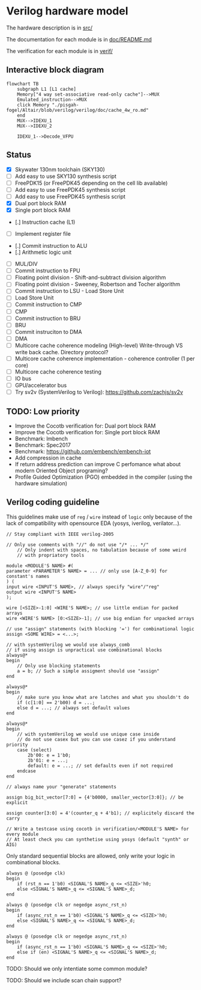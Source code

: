 # Verilog hardware model

The hardware description is in [src/](src/)


The documentation for each module is in [doc/README.md](doc/README.md)


The verification for each module is in [verif/](verif/)


## Interactive block diagram

```mermaid
flowchart TB
    subgraph L1 [L1 cache]
    Memory["4 way set-associative read-only cache"]-->MUX
    Emulated_instruction-->MUX
    click Memory "./pisgah-fogel/Altair/blob/verilog/verilog/doc/cache_4w_ro.md"
    end
    MUX-->IDEXU_1
    MUX-->IDEXU_2

    IDEXU_1-->Decode_VFPU
```

## Status
 - [x] Skywater 130nm toolchain (SKY130)
 - [ ] Add easy to use SKY130 synthesis script
 - [ ] FreePDK15 (or FreePDK45 depending on the cell lib available)
 - [ ] Add easy to use FreePDK45 synthesis script
 - [ ] Add easy to use FreePDK45 synthesis script
 - [x] Dual port block RAM
 - [x] Single port block RAM
 - [.] Instruction cache (L1)
 - [ ] Implement register file
 - [.] Commit instruction to ALU
 - [.] Arithmetic logic unit
 - [ ] MUL/DIV
 - [ ] Commit instruction to FPU 
 - [ ] Floating point division - Shift-and-subtract division algorithm
 - [ ] Floating point division - Sweeney, Robertson and Tocher algorithm
 - [ ] Commit instruction to LSU - Load Store Unit
 - [ ] Load Store Unit
 - [ ] Commit instruction to CMP
 - [ ] CMP
 - [ ] Commit instruction to BRU
 - [ ] BRU
 - [ ] Commit instruciton to DMA
 - [ ] DMA
 - [ ] Multicore cache coherence modeling (High-level)
Write-through VS write back cache. Directory protocol?
 - [ ] Multicore cache coherence implementation - coherence controller (1 per core)
 - [ ] Multicore cache coherence testing
 - [ ] IO bus
 - [ ] GPU/accelerator bus
 - [ ] Try sv2v (SystemVerilog to Verilog): <https://github.com/zachjs/sv2v>

## TODO: Low priority
 - Improve the Cocotb verification for: Dual port block RAM
 - Improve the Cocotb verification for: Single port block RAM
 - Benchmark: lmbench
 - Benchmark: Spec2017
 - Benchmark: <https://github.com/embench/embench-iot>
 - Add compression in cache
 - If return address prediction can improve C perfomance what about modern
   Oriented Object programing?
 - Profile Guided Optimization (PGO) embedded in the compiler (using the hardware simulation)

## Verilog coding guideline

This guidelines make use of `reg` / `wire` instead of `logic` only because of
the lack of compatibility with opensource EDA (yosys, iverilog, verilator...).
```
// Stay compliant with IEEE verilog-2005

// Only use comments with "//" do not use "/* ... */"
    // Only indent with spaces, no tabulation because of some weird
    // with propriatory tools

module <MODULE'S NAME> #(
parameter <PARAMETER'S NAME> = ... // only use [A-Z_0-9] for constant's names
) (
input wire <INPUT'S NAME>, // always specify "wire"/"reg"
output wire <INPUT'S NAME>
);

wire [<SIZE>-1:0] <WIRE'S NAME>; // use little endian for packed arrays
wire <WIRE'S NAME> [0:<SIZE>-1]; // use big endian for unpacked arrays

// use "assign" statements (with blocking '=') for combinational logic
assign <SOME WIRE> = <...>;

// with systemVerilog we would use always_comb
// if using assign is unpractical use combinational blocks
always@*
begin
    // Only use blocking statements
    a = b; // Such a simple assigment should use "assign"
end

always@*
begin
    // make sure you know what are latches and what you shouldn't do
    if (c[1:0] == 2'b00) d = ...;
    else d = ...; // always set default values
end

always@*
begin
    // with systemVerilog we would use unique case inside
    // do not use casex but you can use casez if you understand priority
    case (select)
        2b'00: e = 1'b0;
        2b'01: e = ...;
        default: e = ...; // set defaults even if not required
    endcase
end

// always name your "generate" statements

assign big_bit_vector[7:0] = {4'b0000, smaller_vector[3:0]}; // be explicit

assign counter[3:0] = 4'(counter_q + 4'b1); // explicitely discard the carry

// Write a testcase using cocotb in verification/<MODULE'S NAME> for every module
// At least check you can synthetise using yosys (default "synth" or AIG)
```

Only standard sequential blocks are allowed, only write your logic in
combinational blocks.

```
always @ (posedge clk)
begin
    if (rst_n == 1'b0) <SIGNAL'S NAME>_q <= <SIZE>'h0;
    else <SIGNAL'S NAME>_q <= <SIGNAL'S NAME>_d;
end
```

```
always @ (posedge clk or negedge async_rst_n)
begin
    if (async_rst_n == 1'b0) <SIGNAL'S NAME>_q <= <SIZE>'h0;
    else <SIGNAL'S NAME>_q <= <SIGNAL'S NAME>_d;
end
```

```
always @ (posedge clk or negedge async_rst_n)
begin
    if (async_rst_n == 1'b0) <SIGNAL'S NAME>_q <= <SIZE>'h0;
    else if (en) <SIGNAL'S NAME>_q <= <SIGNAL'S NAME>_d;
end
```

TODO: Should we only intentiate some common module?

TODO: Should we include scan chain support?
